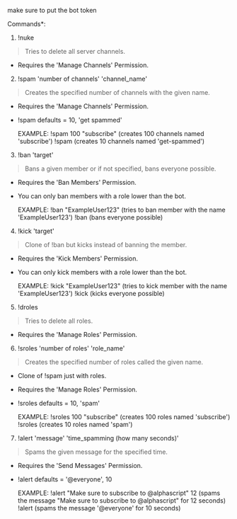 make sure to put the bot token 


Commands*:

1) !nuke 
> Tries to delete all server channels.
- Requires the 'Manage Channels' Permission.


2) !spam 'number of channels' 'channel_name'
> Creates the specified number of channels with the given name. 
- Requires the 'Manage Channels' Permission.
- !spam defaults = 10, 'get spammed'

	EXAMPLE:
!spam 100 "subscribe" (creates 100 channels named 'subscribe')
!spam (creates 10 channels named 'get-spammed')


3) !ban 'target'
> Bans a given member or if not specified, bans everyone possible.
- Requires the 'Ban Members' Permission.
- You can only ban members with a role lower than the bot.

	EXAMPLE:
!ban "ExampleUser123" (tries to ban member with the name 'ExampleUser123')
!ban (bans everyone possible)


4) !kick 'target'
> Clone of !ban but kicks instead of banning the member.
- Requires the 'Kick Members' Permission.
- You can only kick members with a role lower than the bot.

	EXAMPLE:
!kick "ExampleUser123" (tries to kick member with the name 'ExampleUser123')
!kick (kicks everyone possible)


5) !droles
> Tries to delete all roles.
- Requires the 'Manage Roles' Permission.


6) !sroles 'number of roles' 'role_name'
> Creates the specified number of roles called the given name.
- Clone of !spam just with roles.
- Requires the 'Manage Roles' Permission.
- !sroles defaults = 10, 'spam'

	EXAMPLE:
!sroles 100 "subscribe" (creates 100 roles named 'subscribe')
!sroles (creates 10 roles named 'spam')


7) !alert 'message' 'time_spamming (how many seconds)'
> Spams the given message for the specified time.
- Requires the 'Send Messages' Permission.
- !alert defaults = '@everyone', 10

	EXAMPLE:
!alert "Make sure to subscribe to @alphascript" 12 (spams the message "Make sure to subscribe to @alphascript" for 12 seconds)
!alert (spams the message '@everyone' for 10 seconds)
